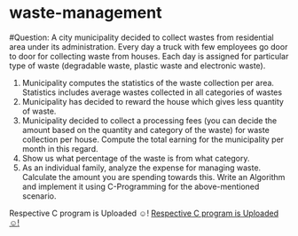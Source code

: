 # waste-management
#Question:
A city municipality decided to collect wastes from residential area under its administration. Every day a truck with few employees go door to door for collecting waste from houses. Each day is assigned for particular type of waste (degradable waste, plastic waste and electronic waste).
1. Municipality computes the statistics of the waste collection per area. Statistics includes average wastes collected in all categories of wastes
2. Municipality has decided to reward the house which gives less quantity of waste.
3. Municipality decided to collect a processing fees (you can decide the amount based on the quantity and category of the waste) for waste collection per house. Compute the total earning for the municipality per month in this regard.
4. Show us what percentage of the waste is from what category.
5. As an individual family, analyze the expense for managing waste. Calculate the amount you are spending towards this.
Write an Algorithm and implement it using C-Programming for the above-mentioned scenario.

Respective C program is Uploaded :relaxed:!
[Respective C program is Uploaded :relaxed:!](https://github.com/deepaksaipendyala/waste-management/blob/0bec602303b9be454993244a0c736a5a34198436/main.c)
